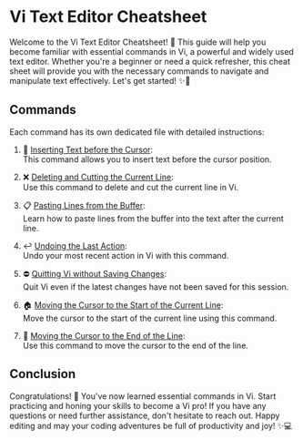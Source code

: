 # Vi Text Editor Cheatsheet

Welcome to the Vi Text Editor Cheatsheet! 🎉 This guide will help you become familiar with essential commands in Vi, a powerful and widely used text editor. Whether you're a beginner or need a quick refresher, this cheat sheet will provide you with the necessary commands to navigate and manipulate text effectively. Let's get started! ✨🚀

## Commands

Each command has its own dedicated file with detailed instructions:

1. 📝 [Inserting Text before the Cursor](inserting):  
   This command allows you to insert text before the cursor position.

2. ❌ [Deleting and Cutting the Current Line](cutting):  
   Use this command to delete and cut the current line in Vi.

3. 📋 [Pasting Lines from the Buffer](pasting):  
   Learn how to paste lines from the buffer into the text after the current line.

4. ↩️ [Undoing the Last Action](undoing):  
   Undo your most recent action in Vi with this command.

5. ⛔️ [Quitting Vi without Saving Changes](exiting):  
   Quit Vi even if the latest changes have not been saved for this session.

6. 🏠 [Moving the Cursor to the Start of the Current Line](beginning_of_the_line):  
   Move the cursor to the start of the current line using this command.

7. 🏁 [Moving the Cursor to the End of the Line](end_of_the_line):  
   Use this command to move the cursor to the end of the line.


## Conclusion

Congratulations! 🎉 You've now learned essential commands in Vi. Start practicing and honing your skills to become a Vi pro! If you have any questions or need further assistance, don't hesitate to reach out. Happy editing and may your coding adventures be full of productivity and joy! ✨💻


